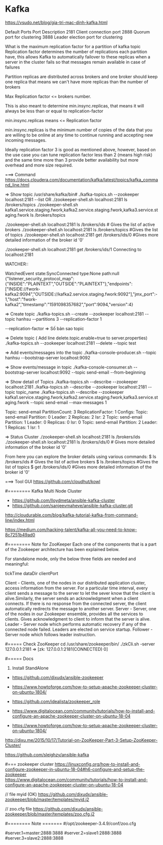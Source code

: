 Kafka
==================================

https://vsudo.net/blog/gia-tri-mac-dinh-kafka.html

Default Ports
Port    Description
2181    Client connection port
2888    Quorum port for clustering
3888    Leader election port for clustering

What is the maximum replication factor for a partition of kafka topic
Replication factor determines the number of replications each partition have, this allows Kafka to automatically failover to these replicas when a server in the cluster fails so that messages remain available in case of failures

Partition replicas are distributed across brokers and one broker should keep one replica that means we can't have more replicas than the number of brokers

Max Replication factor <= brokers number.

This is also meant to determine min.insync.replicas, that means it will always be less than or equal to replication-factor

min.insync.replicas means <= Replication factor

min.insync.replicas is the minimum number of copies of the data that you are willing to be online at any time to continue running and accepting new incoming messages.

Ideally replication factor 3 is good as mentioned above, however, based on the use case you can tune replication factor less than 2 (means high risk) and the same time more than 3 provide better availability but more overhead and more size required.



===> Command
  https://docs.cloudera.com/documentation/kafka/latest/topics/kafka_command_line.html

=> Show topic
  /usr/share/kafka/bin#
  ./kafka-topics.sh --zookeeper localhost:2181 --list
  OR
  ./zookeeper-shell.sh localhost:2181 ls /brokers/topics
  ./zookeeper-shell.sh kafka1.service.staging.fwork,kafka2.service.staging.fwork,kafka3.service.staging.fwork ls /brokers/topics

  ./zookeeper-shell.sh localhost:2181 ls /brokers/ids # Gives the list of active brokers
  ./zookeeper-shell.sh localhost:2181 ls /brokers/topics #Gives the list of topics
  ./zookeeper-shell.sh localhost:2181 get /brokers/ids/0 #Gives more detailed information of the broker id '0'

  ./zookeeper-shell.sh localhost:2181 get /brokers/ids/1
Connecting to localhost:2181

WATCHER::

WatchedEvent state:SyncConnected type:None path:null
{"listener_security_protocol_map":{"INSIDE":"PLAINTEXT","OUTSIDE":"PLAINTEXT"},"endpoints":["INSIDE://fwork-kafka2:9094","OUTSIDE://kafka2.service.staging.fwork:9092"],"jmx_port":-1,"host":"fwork-kafka2","timestamp":"1591098357682","port":9094,"version":4}


=> Create topic
  ./kafka-topics.sh --create --zookeeper localhost:2181 --topic hanhsu --partitions 3 --replication-factor 1

  --replication-factor  => Số bản sao topic

=> Delete topic ( Add line delete.topic.enable=true to server.properties)
  ./kafka-topics.sh --zookeeper localhost:2181 --delete --topic test

=> Add events/messages into the topic
  ./kafka-console-producer.sh --topic hanhsu --bootstrap-server localhost:9092

=> Show events/message in topic
  ./kafka-console-consumer.sh --bootstrap-server localhost:9092 --topic send-email --from-beginning

  
=> Show detail of Topics
  ./kafka-topics.sh --describe --zookeeper localhost:2181
  ./kafka-topics.sh --describe --zookeeper localhost:2181 --topic topic_name
  ./kafka-topics.sh --describe --zookeeper kafka1.service.staging.fwork,kafka2.service.staging.fwork,kafka3.service.staging.fwork --topic send-email --max-messages 1

Topic: send-email       PartitionCount: 3       ReplicationFactor: 1    Configs: 
        Topic: send-email       Partition: 0    Leader: 2       Replicas: 2     Isr: 2
        Topic: send-email       Partition: 1    Leader: 0       Replicas: 0     Isr: 0
        Topic: send-email       Partition: 2    Leader: 1       Replicas: 1     Isr: 1

=> Status Cluster
  ./zookeeper-shell.sh localhost:2181 ls /brokers/ids
  ./zookeeper-shell.sh localhost:2181 ls /brokers/ids/0  # Gives more detailed information of the broker id '0'

From here you can explore the broker details using various commands:
$  ls /brokers/ids # Gives the list of active brokers
$  ls /brokers/topics #Gives the list of topics
$  get /brokers/ids/0 #Gives more detailed information of the broker id '0'


===> Tool GUI
  https://github.com/cloudhut/kowl





#======== Kafka Multi Node Cluster
  + https://github.com/lloydmeta/ansible-kafka-cluster
  + https://github.com/sanjeevmaheve/ansible-kafka-cluster.git



http://cloudurable.com/blog/kafka-tutorial-kafka-from-command-line/index.html



https://medium.com/hacking-talent/kafka-all-you-need-to-know-8c7251b49ad0


#======== Note for ZooKeeper
Each one of the components that is a part of the Zookeeper architecture has been explained below.

For standalone mode, only the below three fields are needed and meaningful:

tickTime
dataDir
clientPort


Client - Clients, one of the nodes in our distributed application cluster, access information from the server. For a particular time interval, every client sends a message to the server to let the sever know that the client is alive.Similarly, the server sends an acknowledgment when a client connects. If there is no response from the connected server, the client automatically redirects the message to another server.
Server - Server, one of the nodes in our Zookeeper ensemble, provides all the services to clients. Gives acknowledgment to client to inform that the server is alive.
Leader - Server node which performs automatic recovery if any of the connected node failed. Leaders are elected on service startup.
Follower - Server node which follows leader instruction.

#===== Check ZooKeeper
cd /usr/share/zookeeper/bin/
./zkCli.sh -server 127.0.0.1:2181
  => [zk: 127.0.0.1:2181(CONNECTED) 0]


#===== Docs
1. Install StandAlone
  + https://github.com/dixudx/ansible-zookeeper
  + https://www.howtoforge.com/how-to-setup-apache-zookeeper-cluster-on-ubuntu-1804/  
  + https://github.com/idealista/zookeeper_role


  + https://www.digitalocean.com/community/tutorials/how-to-install-and-configure-an-apache-zookeeper-cluster-on-ubuntu-18-04
  + https://www.howtoforge.com/how-to-setup-apache-zookeeper-cluster-on-ubuntu-1804/  


  http://dixu.me/2015/10/17/Tutorial-on-ZooKeeper-Part-3-Setup-ZooKeeper-Cluster/

  https://github.com/sleighzy/ansible-kafka


#=== zookeeper cluster
https://linuxconfig.org/how-to-install-and-configure-zookeeper-in-ubuntu-18-04#h6-configure-and-setup-the-zookeeper  
https://www.digitalocean.com/community/tutorials/how-to-install-and-configure-an-apache-zookeeper-cluster-on-ubuntu-18-04

// file myid (OK)
https://github.com/dixudx/ansible-zookeeper/blob/master/templates/myid.j2

// zoo.cfg file
https://github.com/dixudx/ansible-zookeeper/blob/master/templates/zoo.cfg.j2


#======== Note =======
#/opt/zookeeper-3.4.9/conf/zoo.cfg

#server.1=master:2888:3888
#server.2=slave1:2888:3888
#server.3=slave2:2888:3888